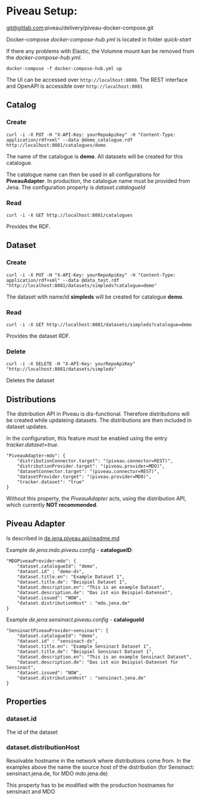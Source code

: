 # Piveau Setup:

git@gitlab.com:piveau/delivery/piveau-docker-compose.git

Docker-compose *docker-compose-hub.yml* is located in folder *quick-start*

If there any problems with Elastic, the Volumne mount kan be removed from the *docker-compose-hub.yml*.

`docker-compose -f docker-compose-hub.yml up`

The UI can be accessed over `http://localhost:8080`. The REST interface and OpenAPI is accessible over `http://localhost:8081`

## Catalog

### Create

`curl -i -X PUT -H "X-API-Key: yourRepoApiKey" -H "Content-Type: application/rdf+xml" --data @demo_catalogue.rdf http://localhost:8081/catalogues/demo`

The name of the catalogue is **demo**. All datasets will be created for this catalogue. 

The catalogue name can then be used in all configurations for **PiveauAdapter**. In production, the catalogue name must be provided from Jena. The configuration property is *dataset.catalogueId*

### Read

`curl -i -X GET http://localhost:8081/catalogues`

Provides the RDF.


## Dataset

### Create

`curl -i -X PUT -H "X-API-Key: yourRepoApiKey" -H "Content-Type: application/rdf+xml" --data @data_test.rdf "http://localhost:8081/datasets/simpleds?catalogue=demo"`

The dataset with name/id **simpleds** will be created for catalogue **demo**.

### Read

`curl -i -X GET http://localhost:8081/datasets/simpleds?catalogue=demo`

Provides the dataset RDF.

### Delete

`curl -i -X DELETE -H "X-API-Key: yourRepoApiKey" "http://localhost:8081/datasets/simpleds"`

Deletes the dataset

## Distributions

The distribution API in Piveau is dis-functional. Therefore distributions will be created while updateing datasets. The distributions are then included in dataset updates.

In the configuration, this feature must be enabled using the entry *tracker.dataset=true*.

```
"PiveauAdapter~mdo": {
	"distributionConnector.target": "(piveau.connector=REST)",
	"distributionProvider.target": "(piveau.provider=MDO)",
	"datasetConnector.target": "(piveau.connector=REST)",
	"datasetProvider.target": "(piveau.provider=MDO)",
	"tracker.dataset": "true"
}
```

Without this property, the *PiveauAdapter* acts, using the distribution API, which currently **NOT recommended**.

## Piveau Adapter

Is described in [de.jena.piveau.api/readme.md](../de.jena.piveau.api/readme.md)


Example *de.jena.mdo.piveau.config* - **catalogueID**:
```
"MDOPiveauProvider~mdo": {
	"dataset.catalogueId": "demo",
	"dataset.id" : "demo-ds",
	"dataset.title.en": "Example Dataset 1",
	"dataset.title.de": "Beispiel Dataset 1",
	"dataset.description.en": "This is an example Dataset",
	"dataset.description.de": "Das ist ein Beispiel-Datenset",
	"dataset.issued": "NOW",
	"dataset.distributionHost" : "mdo.jena.de"
}
```

Example *de.jena.sensinact.piveau.config* - **catalogueId**

```
"SensinactPiveauProvider~sensinact": {
	"dataset.catalogueId": "demo",
	"dataset.id" : "sensinact-ds",
	"dataset.title.en": "Example Sensinact Dataset 1",
	"dataset.title.de": "Beispiel Sensinact Dataset 1",
	"dataset.description.en": "This is an example Sensinact Dataset",
	"dataset.description.de": "Das ist ein Beispiel-Datenset für Sensinact",
	"dataset.issued": "NOW",
	"dataset.distributionHost" : "sensinact.jena.de"
}
```

## Properties

### dataset.id

The id of the dataset

### dataset.distributionHost

Resolvable hostname in the network where distributions come from. In the examples above the name the source host of the distribution (for Sensinact: sensinact.jena.de, for MDO mdo.jena.de)

This property has to be modified with the production hostnames for sensinact and MDO